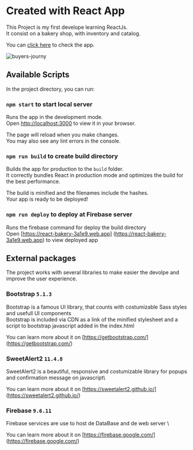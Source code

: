 # Created with React App

This Project is my first develope learning ReactJs.\
It consist on a bakery shop, with inventory and catalog.

You can [click here](https://react-bakery-3a1e9.web.app) to check the app.

![buyers-journy](https://user-images.githubusercontent.com/13226337/168918275-4292eb46-8a2b-4d2b-92be-8ff476b8d49f.gif)

## Available Scripts

In the project directory, you can run:

### `npm start` to start local server

Runs the app in the development mode.\
Open [http://localhost:3000](http://localhost:3000) to view it in your browser.

The page will reload when you make changes.\
You may also see any lint errors in the console.

### `npm run build` to create build directory

Builds the app for production to the `build` folder.\
It correctly bundles React in production mode and optimizes the build for the best performance.

The build is minified and the filenames include the hashes.\
Your app is ready to be deployed!
### `npm run deploy`  to deploy at Firebase server

Runs the firebase command for deploy the build directory \
Open [https://react-bakery-3a1e9.web.app] (https://react-bakery-3a1e9.web.app) to view deployed app

## External packages

The project works with several libraries to make easier the devolpe and improve the user experience.

### Bootstrap `5.1.3`

Bootstrap is a famous UI library, that counts with costumizable Sass styles and usefull UI components \
Bootstrap is included via CDN as a link of the minified stylesheet and a script to bootstrap javascript added in the index.html

You can learn more about it on [https://getbootstrap.com/] (https://getbootstrap.com/)

### SweetAlert2 `11.4.8`

SweetAlert2 is a beautiful, responsive and costumizable library for popups and confirmation message on javascript\

You can learn more about it on [https://sweetalert2.github.io/] (https://sweetalert2.github.io/)

### Firebase `9.6.11`

Firebase services are use to host de DataBase and de web server \

You can learn more about it on [https://firebase.google.com/] (https://firebase.google.com/)

